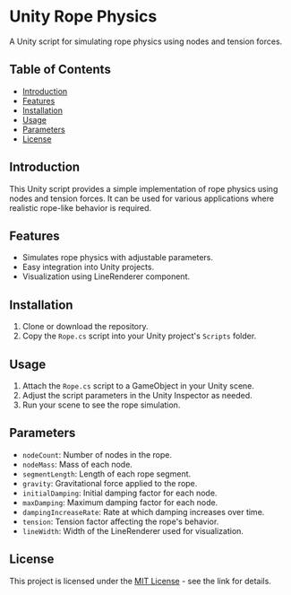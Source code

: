 # Unity Rope Physics

A Unity script for simulating rope physics using nodes and tension forces.

## Table of Contents

- [Introduction](#introduction)
- [Features](#features)
- [Installation](#installation)
- [Usage](#usage)
- [Parameters](#parameters)
- [License](#license)

## Introduction

This Unity script provides a simple implementation of rope physics using nodes and tension forces. It can be used for various applications where realistic rope-like behavior is required.

## Features

- Simulates rope physics with adjustable parameters.
- Easy integration into Unity projects.
- Visualization using LineRenderer component.

## Installation

1. Clone or download the repository.
2. Copy the `Rope.cs` script into your Unity project's `Scripts` folder.

## Usage

1. Attach the `Rope.cs` script to a GameObject in your Unity scene.
2. Adjust the script parameters in the Unity Inspector as needed.
3. Run your scene to see the rope simulation.

## Parameters

- `nodeCount`: Number of nodes in the rope.
- `nodeMass`: Mass of each node.
- `segmentLength`: Length of each rope segment.
- `gravity`: Gravitational force applied to the rope.
- `initialDamping`: Initial damping factor for each node.
- `maxDamping`: Maximum damping factor for each node.
- `dampingIncreaseRate`: Rate at which damping increases over time.
- `tension`: Tension factor affecting the rope's behavior.
- `lineWidth`: Width of the LineRenderer used for visualization.

## License

This project is licensed under the [MIT License](https://opensource.org/licenses/MIT) - see the link for details.

